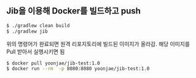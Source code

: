 ## Jib을 이용해 Docker를 빌드하고 push
```sh
$ ./gradlew clean build
$ ./gradlew jib
```

위의 명령어가 완료되면 원격 리포지토리에 빌드된 이미지가 올라감.
해당 이미지를 Pull 받아서 실행시키면 됨  
```sh
$ docker pull yoonjae/jib-test:1.0
$ docker run --rm  -p 8080:8080 yoonjae/jib-test:1.0
```